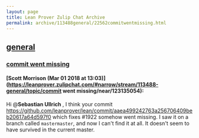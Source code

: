 ```yaml
---
layout: page
title: Lean Prover Zulip Chat Archive 
permalink: archive/113488general/22562commitwentmissing.html
---
```


## [general](index.html)
### [commit went missing](22562commitwentmissing.html)

#### [Scott Morrison (Mar 01 2018 at 13:03)](https://leanprover.zulipchat.com/#narrow/stream/113488-general/topic/commit went missing/near/123135054):
Hi @**Sebastian Ullrich** , I think your commit https://github.com/leanprover/lean/commit/aaea499242763a256706409beb20617a64d597f0 which fixes #1922 somehow went missing. I saw it on a branch called `mastermaster`, and now I can't find it at all. It doesn't seem to have survived in the current master.

